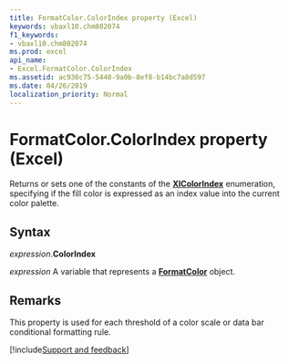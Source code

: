 ```yaml
---
title: FormatColor.ColorIndex property (Excel)
keywords: vbaxl10.chm802074
f1_keywords:
- vbaxl10.chm802074
ms.prod: excel
api_name:
- Excel.FormatColor.ColorIndex
ms.assetid: ac930c75-5440-9a0b-8ef8-b14bc7a8d597
ms.date: 04/26/2019
localization_priority: Normal
---
```



# FormatColor.ColorIndex property (Excel)

Returns or sets one of the constants of the **[XlColorIndex](Excel.XlColorIndex.md)** enumeration, specifying if the fill color is expressed as an index value into the current color palette.


## Syntax

_expression_.**ColorIndex**

_expression_ A variable that represents a **[FormatColor](Excel.FormatColor.md)** object.


## Remarks

This property is used for each threshold of a color scale or data bar conditional formatting rule.




[!include[Support and feedback](~/includes/feedback-boilerplate.md)]